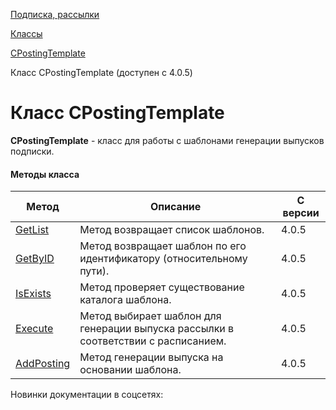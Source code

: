 [Подписка, рассылки](/api_help/subscribe/index.php)

[Классы](/api_help/subscribe/classes/index.php)

[CPostingTemplate](/api_help/subscribe/classes/cpostingtemplate/index.php)

Класс CPostingTemplate (доступен с 4.0.5)

Класс CPostingTemplate
======================

**CPostingTemplate** - класс для работы с шаблонами генерации выпусков подписки.

#### Методы класса

| Метод | Описание | C версии |
| --- | --- | --- |
| [GetList](/api_help/subscribe/classes/cpostingtemplate/cpostingtemplate.getlist.php) | Метод возвращает список шаблонов. | 4.0.5 |
| [GetByID](/api_help/subscribe/classes/cpostingtemplate/cpostingtemplate.getbyid.php) | Метод возвращает шаблон по его идентификатору (относительному пути). | 4.0.5 |
| [IsExists](/api_help/subscribe/classes/cpostingtemplate/cpostingtemplate.isexists.php) | Метод проверяет существование каталога шаблона. | 4.0.5 |
| [Execute](/api_help/subscribe/classes/cpostingtemplate/cpostingtemplate.execute.php) | Метод выбирает шаблон для генерации выпуска рассылки в соответствии с расписанием. | 4.0.5 |
| [AddPosting](/api_help/subscribe/classes/cpostingtemplate/cpostingtemplate.addposting.php) | Метод генерации выпуска на основании шаблона. | 4.0.5 |

Новинки документации в соцсетях: